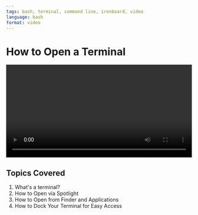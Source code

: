 ```yaml
---
tags: bash, terminal, command line, ironboard, video
language: bash
format: video
---
```


# How to Open a Terminal

<video controls width="100%">
  <source src="http://flatiron-videos.s3.amazonaws.com/ironboard/how-to-open-terminal.mp4" type="video/mp4" >
    Your browser does not support the video tag. We recommend using Chrome
</video>


## Topics Covered

1. What's a terminal?
2. How to Open via Spotlight
3. How to Open from Finder and Applications
4. How to Dock Your Terminal for Easy Access

